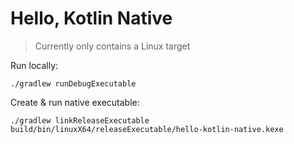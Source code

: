 # Hello, Kotlin Native

> Currently only contains a Linux target

Run locally:
```
./gradlew runDebugExecutable
```

Create & run native executable:
```
./gradlew linkReleaseExecutable
build/bin/linuxX64/releaseExecutable/hello-kotlin-native.kexe
```
